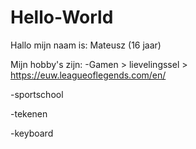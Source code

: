 # Hello-World

Hallo mijn naam is: Mateusz (16 jaar)

Mijn hobby's zijn: 
-Gamen > lievelingssel > https://euw.leagueoflegends.com/en/

-sportschool

-tekenen

-keyboard


